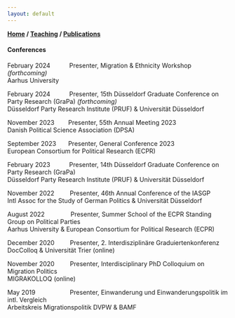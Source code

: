 ```yaml
---
layout: default
---
```

**[Home](./) / [Teaching](./teaching.html) / [Publications](./publications.html)**

#### Conferences

February 2024&nbsp;&nbsp;&nbsp;&nbsp;&nbsp;&nbsp;&nbsp;&nbsp;&nbsp;&nbsp;&nbsp;Presenter, Migration & Ethnicity Workshop _(forthcoming)_ <br>Aarhus University

February 2024&nbsp;&nbsp;&nbsp;&nbsp;&nbsp;&nbsp;&nbsp;&nbsp;&nbsp;&nbsp;&nbsp;Presenter, 15th Düsseldorf Graduate Conference on Party Research (GraPa) _(forthcoming)_ <br>
Düsseldorf Party Research Institute (PRUF) & Universität Düsseldorf

November 2023&nbsp;&nbsp;&nbsp;&nbsp;&nbsp;&nbsp;&nbsp;&nbsp;Presenter, 55th Annual Meeting 2023<br>Danish Political Science Association (DPSA)

September 2023&nbsp;&nbsp;&nbsp;&nbsp;&nbsp;&nbsp;&nbsp;Presenter, General Conference 2023<br>European Consortium for Political Research (ECPR)

February 2023&nbsp;&nbsp;&nbsp;&nbsp;&nbsp;&nbsp;&nbsp;&nbsp;&nbsp;&nbsp;&nbsp;Presenter, 14th Düsseldorf Graduate Conference on Party Research (GraPa) <br>
Düsseldorf Party Research Institute (PRUF) & Universität Düsseldorf

November 2022&nbsp;&nbsp;&nbsp;&nbsp;&nbsp;&nbsp;&nbsp;&nbsp;&nbsp;Presenter, 46th Annual Conference of the IASGP<br>Intl Assoc for the Study of German Politics & Universität Düsseldorf

August 2022&nbsp;&nbsp;&nbsp;&nbsp;&nbsp;&nbsp;&nbsp;&nbsp;&nbsp;&nbsp;&nbsp;&nbsp;&nbsp;&nbsp;&nbsp;Presenter, Summer School of the ECPR Standing Group on Political Parties<br>Aarhus University & European Consortium for Political Research (ECPR)

December 2020&nbsp;&nbsp;&nbsp;&nbsp;&nbsp;&nbsp;&nbsp;&nbsp;&nbsp;Presenter, 2. Interdisziplinäre Graduiertenkonferenz<br>DocColloq & Universität Trier (online)

November 2020&nbsp;&nbsp;&nbsp;&nbsp;&nbsp;&nbsp;&nbsp;&nbsp;&nbsp;Presenter, Interdisciplinary PhD Colloquium on Migration Politics
<br>MIGRAKOLLOQ (online)

May 2019&nbsp;&nbsp;&nbsp;&nbsp;&nbsp;&nbsp;&nbsp;&nbsp;&nbsp;&nbsp;&nbsp;&nbsp;&nbsp;&nbsp;&nbsp;&nbsp;&nbsp;&nbsp;&nbsp;&nbsp;Presenter, Einwanderung und Einwanderungspolitik im intl. Vergleich
	<br>Arbeitskreis Migrationspolitik DVPW & BAMF
